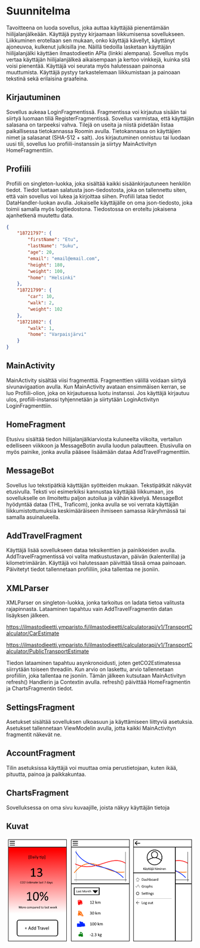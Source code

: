# Suunnitelma
Tavoitteena on luoda sovellus, joka auttaa käyttäjää pienentämään hiilijalanjälkeään. Käyttäjä pystyy kirjaamaan liikkumisensa sovellukseen. Liikkuminen erotellaan sen mukaan, onko käyttäjä kävellyt, käyttänyt ajoneuvoa, kulkenut julkisilla jne. Näillä tiedoilla lasketaan käyttäjän hiilijalanjälki käyttäen ilmastodieetin APIa (linkki alempana). Sovellus myös vertaa käyttäjän hiilijalanjälkeä aikaisempaan ja kertoo vinkkejä, kuinka sitä voisi pienentää. Käyttäjä voi seurata myös halutessaan painonsa muuttumista. Käyttäjä pystyy tarkastelemaan liikkumistaan ja painoaan tekstinä sekä erilaisina graafeina.

## Kirjautuminen
Sovellus aukeaa LoginFragmentissä. Fragmentissa voi kirjautua sisään tai siirtyä luomaan tiliä RegisterFragmentissä. Sovellus varmistaa, että käyttäjän salasana on tarpeeksi vahva.
Tilejä on useita ja niistä pidetään listaa paikallisessa tietokannassa Roomin avulla. Tietokannassa on käyttäjien nimet ja salasanat (SHA-512 + salt). Jos kirjautuminen onnistuu tai luodaan uusi tili, sovellus luo profiili-instanssin ja siirtyy MainActivityn HomeFragmenttiin.

## Profiili
Profiili on singleton-luokka, joka sisältää kaikki sisäänkirjautuneen henkilön tiedot. Tiedot luetaan salatusta json-tiedostosta, joka on tallennettu siten, että vain sovellus voi lukea ja kirjoittaa siihen. Profiili lataa tiedot DataHandler-luokan avulla. Jokaiselle käyttäjälle on oma json-tiedosto, joka toimii samalla myös logitiedostona. Tiedostossa on eroteltu jokaisena ajanhetkenä muutettu data.
```json
{
    "18721797": {
        "firstName": "Etu",
        "lastName": "Suku",
        "age": 20,
        "email": "email@email.com",
        "height": 180,
        "weight": 100,
        "home": "Helsinki"
    },
    "18721799": {
        "car": 10,
        "walk": 2,
        "weight": 102
    },
    "18721802": {
        "walk": 1,
        "home": "Varpaisjärvi"
    }
}
```

## MainActivity
MainActivity sisältää viisi fragmenttiä. Fragmenttien välillä voidaan siirtyä sivunavigaation avulla. Kun MainActivity avataan ensimmäisen kerran, se luo Profiili-olion, joka on kirjautuessa luotu instanssi. Jos käyttäjä kirjautuu ulos, profiili-instanssi tyhjennetään ja siirtytään LoginActivityn LoginFragmenttiin. 

## HomeFragment
Etusivu sisältää tiedon hiilijalanjälkiarviosta kuluneelta viikolta, vertailun edelliseen viikkoon ja MessageBotin avulla luodun palautteen. Etusivulla on myös painike, jonka avulla pääsee lisäämään dataa AddTravelFragmenttiin.

## MessageBot
Sovellus luo tekstipätkiä käyttäjän syötteiden mukaan. Tekstipätkät näkyvät etusivulla. Teksti voi esimerkiksi kannustaa käyttäjää liikkumaan, jos sovellukselle on ilmoitettu paljon autoilua ja vähän kävelyä. MessageBot hyödyntää dataa (THL, Traficom), jonka avulla se voi verrata käyttäjän liikkumistottumuksia keskimääräiseen ihmiseen samassa ikäryhmässä tai samalla asuinalueella.

## AddTravelFragment
Käyttäjä lisää sovellukseen dataa teksikenttien ja painikkeiden avulla. AddTravelFragmentissä voi valita matkustustavan, päivän (kalenterilla) ja kilometrimäärän. Käyttäjä voi halutessaan päivittää tässä omaa painoaan. Päivitetyt tiedot tallennetaan profiiliin, joka tallentaa ne jsoniin.

## XMLParser
XMLParser on singleton-luokka, jonka tarkoitus on ladata tietoa valitusta rajapinnasta. Lataaminen tapahtuu vain AddTravelFragmentin datan lisäyksen jälkeen.

https://ilmastodieetti.ymparisto.fi/ilmastodieetti/calculatorapi/v1/TransportCalculator/CarEstimate

https://ilmastodieetti.ymparisto.fi/ilmastodieetti/calculatorapi/v1/TransportCalculator/PublicTransportEstimate

Tiedon lataaminen tapahtuu asynkronoidusti, joten getCO2Estimatessa siirrytään toiseen threadiin. Kun arvio on laskettu, arvio tallennetaan profiiliin, joka tallentaa ne jsoniin. Tämän jälkeen kutsutaan MainActivityn refresh() Handlerin ja Contextin avulla. refresh() päivittää HomeFragmentin ja ChartsFragmentin tiedot.

## SettingsFragment
Asetukset sisältää sovelluksen ulkoasuun ja käyttämiseen liittyviä asetuksia. Asetukset tallennetaan ViewModelin avulla, jotta kaikki MainActivityn fragmentit näkevät ne.

## AccountFragment
Tilin asetuksissa käyttäjä voi muuttaa omia perustietojaan, kuten ikää, pituutta, painoa ja paikkakuntaa.

## ChartsFragment
Sovelluksessa on oma sivu kuvaajille, joista näkyy käyttäjän tietoja

## Kuvat
![Ulkoasu](/gui.png?raw=true)
